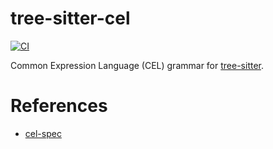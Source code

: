 # tree-sitter-cel

[![CI](https://github.com/bufbuild/tree-sitter-cel/actions/workflows/ci.yaml/badge.svg)](https://github.com/bufbuild/tree-sitter-cel/actions/workflows/ci.yaml)

Common Expression Language (CEL) grammar for [tree-sitter](https://github.com/tree-sitter/tree-sitter).

# References

- [cel-spec](https://github.com/google/cel-spec)
